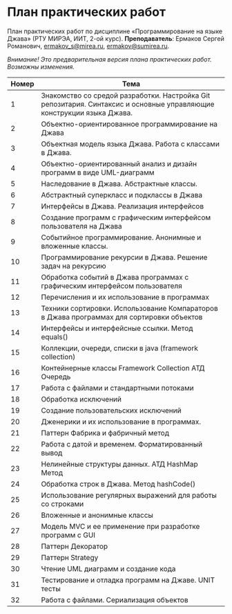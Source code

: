# План практических работ
План практических работ по дисциплине «Программирование на языке Джава» (РТУ МИРЭА, ИИТ, 2-ой курс).
**Преподаватель**: Ермаков Сергей Романович, ermakov_s@mirea.ru, ermakov@sumirea.ru.

*Внимание! Это предварительная версия плана практических работ. Возможны изменения.*

| Номер | Тема                                                         |
| ----- | ------------------------------------------------------------ |
| 1     | Знакомство со средой  разработки. Настройка Git  репозитария. Синтаксис и основные  управляющие конструкции языка Джава. |
| 2     | Объектно-ориентированное программирование на Джава           |
| 3     | Объектная модель языка  Джава. Работа с классами в Джава.    |
| 4     | Объектно-ориентированный  анализ и дизайн программ в виде UML-диаграмм |
| 5     | Наследование в Джава. Абстрактные  классы.                   |
| 6     | Абстрактный суперкласс и подклассы в Джава                   |
| 7     | Интерфейсы  в Джава. Реализация интерфейсов                  |
| 8     | Cоздание  программ с графическим интерфейсом пользователя на Джава |
| 9     | Событийное  программирование. Анонимные и вложенные классы.  |
| 10    | Программирование  рекурсии в Джава. Решение задач на рекурсию |
| 11    | Обработка событий в Джава программах с графическим  интерфейсом пользователя |
| 12    | Перечисления и их использование в программах                 |
| 13    | Техники  сортировки. Использование Компараторов в Джава программах для сортировки  объектов |
| 14    | Интерфейсы  и интерфейсные ссылки. Метод equals()            |
| 15    | Коллекции,  очереди, списки в java (framework collection)    |
| 16    | Контейнерные  классы Framework Collection АТД  Очередь       |
| 17    | Работа с файлами и стандартными потоками                     |
| 18    | Обработка  исключений                                        |
| 19    | Cоздание пользовательских исключений                         |
| 20    | Дженерики  и их использование в программах.                  |
| 21    | Паттерн  Фабрика и фабричный метод                           |
| 22    | Работа  с датой и временем. Форматированный вывод            |
| 23    | Нелинейные  структуры данных. АТД HashMap Метод              |
| 24    | Обработка  строк в Джава. Метод hashCode()                   |
| 25    | Использование  регулярных выражений для работы со строками   |
| 26    | Вложенные  и анонимные классы                                |
| 27    | Модель  MVC и ее применение при разработке программ с GUI    |
| 28    | Паттерн  Декоратор                                           |
| 29    | Паттерн Strategy                                             |
| 30    | Чтение  UML диаграмм и создание кода                         |
| 31    | Тестирование  и отладка программ на Джаве. UNIT тесты        |
| 32    | Работа  с файлами. Сериализация объектов                     |

